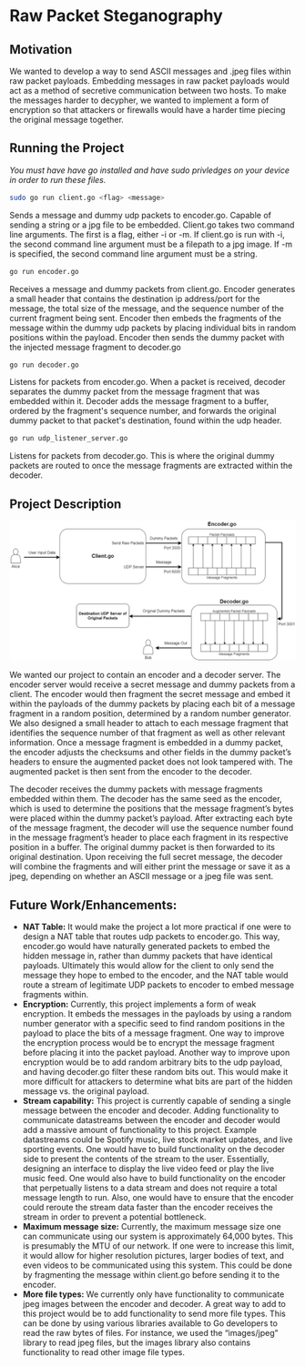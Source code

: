 # Raw Packet Steganography

## Motivation
We wanted to develop a way to send ASCII messages and .jpeg files within raw packet payloads. Embedding messages in raw packet payloads would act as a method of secretive communication between two hosts. To make the messages harder to decypher, we wanted to implement a form of encryption so that attackers or firewalls would have a harder time piecing the original message together.

## Running the Project
*You must have have go installed and have sudo privledges on your device in order to run these files.*
```sh
sudo go run client.go <flag> <message>
```
Sends a message and dummy udp packets to encoder.go. Capable of sending a string or a jpg file to be embedded. Client.go takes two command line arguments. The first is a flag, either -i or -m. If client.go is run with -i, the second command line argument must be a filepath to a jpg image. If -m is specified, the second command line argument must be a string.

```sh
go run encoder.go
```
Receives a message and dummy packets from client.go. Encoder generates a small header that contains the destination ip address/port for the message, the total size of the message, and the sequence number of the current fragment being sent. Encoder then embeds the fragments of the message within the dummy udp packets by placing individual bits in random positions within the payload. Encoder then sends the dummy packet with the injected message fragment to decoder.go

```sh
go run decoder.go
```
Listens for packets from encoder.go. When a packet is received, decoder separates the dummy packet from the message fragment that was embedded within it. Decoder adds the message fragment to a buffer, ordered by the fragment's sequence number, and forwards the original dummy packet to that packet's destination, found within the udp header.

```sh
go run udp_listener_server.go
```
Listens for packets from decoder.go. This is where the original dummy packets are routed to once the message fragments are extracted within the decoder.

## Project Description
![Project Architecture](https://github.com/Adam724/packet-steganography/blob/master/architecture.png?raw=true)

We wanted our project to contain an encoder and a decoder server. The encoder server would receive a secret message and dummy packets from a client. The encoder would then fragment the secret message and embed it within the payloads of the dummy packets by placing each bit of a message fragment in a random position, determined by a random number generator. We also designed a small header to attach to each message fragment that identifies the sequence number of that fragment as well as other relevant information. Once a message fragment is embedded in a dummy packet, the encoder adjusts the checksums and other fields in the dummy packet’s headers to ensure the augmented packet does not look tampered with. The augmented packet is then sent from the encoder to the decoder.

The decoder receives the dummy packets with message fragments embedded within them. The decoder has the same seed as the encoder, which is used to determine the positions that the message fragment’s bytes were placed within the dummy packet’s payload. After extracting each byte of the message fragment, the decoder will use the sequence number found in the message fragment’s header to place each fragment in its respective position in a buffer. The original dummy packet is then forwarded to its original destination. Upon receiving the full secret message, the decoder will combine the fragments and will either print the message or save it as a jpeg, depending on whether an ASCII message or a jpeg file was sent.

## Future Work/Enhancements: 
* **NAT Table:** It would make the project a lot more practical if one were to design a NAT table that routes udp packets to encoder.go. This way, encoder.go would have naturally generated packets to embed the hidden message in, rather than dummy packets that have identical payloads. Ultimately this would allow for the client to only send the message they hope to embed to the encoder, and the NAT table would route a stream of legitimate UDP packets to encoder to embed message fragments within.
* **Encryption:** Currently, this project implements a form of weak encryption. It embeds the messages in the payloads by using a random number generator with a specific seed to find random positions in the payload to place the bits of a message fragment. One way to improve the encryption process would be to encrypt the message fragment before placing it into the packet payload. Another way to improve upon encryption would be to add random arbitrary bits to the udp payload, and having decoder.go filter these random bits out. This would make it more difficult for attackers to determine what bits are part of the hidden message vs. the original payload.
* **Stream capability:** This project is currently capable of sending a single message between the encoder and decoder. Adding functionality to communicate datastreams between the encoder and decoder would add a massive amount of functionality to this project. Example datastreams could be Spotify music, live stock market updates, and live sporting events. One would have to build functionality on the decoder side to present the contents of the stream to the user. Essentially, designing an interface to display the live video feed or play the live music feed. One would also have to build functionality on the encoder that perpetually listens to a data stream and does not require a total message length to run. Also, one would have to ensure that the encoder could reroute the stream data faster than the encoder receives the stream in order to prevent a potential bottleneck.
* **Maximum message size:** Currently, the maximum message size one can communicate using our system is approximately 64,000 bytes. This is presumably the MTU of our network. If one were to increase this limit, it would allow for higher resolution pictures, larger bodies of text, and even videos to be communicated using this system. This could be done by fragmenting the message within client.go before sending it to the encoder.
* **More file types:** We currently only have functionality to communicate jpeg images between the encoder and decoder. A great way to add to this project would be to add functionality to send more file types. This can be done by using various libraries available to Go developers to read the raw bytes of files. For instance, we used the “images/jpeg” library to read jpeg files, but the images library also contains functionality to read other image file types.
